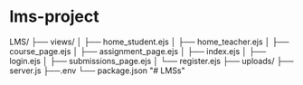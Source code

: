 # lms-project

LMS/ 
├── views/ 
│ ├── home_student.ejs 
│ ├── home_teacher.ejs 
│ ├── course_page.ejs 
│ ├── assignment_page.ejs 
│ ├── index.ejs 
│ ├── login.ejs 
│ ├── submissions_page.ejs 
│ └── register.ejs 
├── uploads/ 
├── server.js 
├──.env
└── package.json
"# LMSs" 
